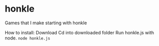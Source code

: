 # honkle
Games that I make starting with honkle

How to install:
Download
Cd into downloaded folder
Run honkle.js with node. `node honkle.js`
